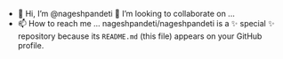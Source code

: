 - 👋 Hi, I’m @nageshpandeti
 💞️ I’m looking to collaborate on ...
- 📫 How to reach me ...
nageshpandeti/nageshpandeti is a ✨ special ✨ repository because its `README.md` (this file) appears on your GitHub profile.
